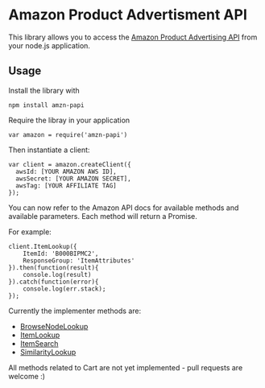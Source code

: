 Amazon Product Advertisment API
===============================

This library allows you to access the [Amazon Product Advertising API](https://affiliate-program.amazon.com/gp/advertising/api/detail/main.html) from your node.js application.

Usage
-----

Install the library with

`npm install amzn-papi`

Require the libray in your application

`var amazon = require('amzn-papi')`

Then instantiate a client:

```
var client = amazon.createClient({
  awsId: [YOUR AMAZON AWS ID],
  awsSecret: [YOUR AMAZON SECRET],
  awsTag: [YOUR AFFILIATE TAG]
});
```

You can now refer to the Amazon API docs for available methods and available parameters.
Each method will return a Promise.

For example:

```
client.ItemLookup({
	ItemId: 'B000BIPMC2',
	ResponseGroup: 'ItemAttributes'
}).then(function(result){
	console.log(result)
}).catch(function(error){
	console.log(err.stack);
});
```

Currently the implementer methods are:
- [BrowseNodeLookup](http://docs.aws.amazon.com/AWSECommerceService/latest/DG/BrowseNodeLookup.html)
- [ItemLookup](http://docs.aws.amazon.com/AWSECommerceService/latest/DG/ItemLookup.html)
- [ItemSearch](http://docs.aws.amazon.com/AWSECommerceService/latest/DG/ItemSearch.html)
- [SimilarityLookup](http://docs.aws.amazon.com/AWSECommerceService/latest/DG/SimilarityLookup.html)

All methods related to Cart are not yet implemented - pull requests are welcome :)

